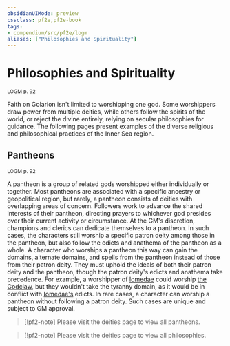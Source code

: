 ```yaml
---
obsidianUIMode: preview
cssclass: pf2e,pf2e-book
tags:
- compendium/src/pf2e/logm
aliases: ["Philosophies and Spirituality"]
---
```

# Philosophies and Spirituality
<sup>LOGM p. 92</sup>

Faith on Golarion isn't limited to worshipping one god. Some worshippers draw power from multiple deities, while others follow the spirits of the world, or reject the divine entirely, relying on secular philosophies for guidance. The following pages present examples of the diverse religious and philosophical practices of the Inner Sea region.

## Pantheons
<sup>LOGM p. 92</sup>

A pantheon is a group of related gods worshipped either individually or together. Most pantheons are associated with a specific ancestry or geopolitical region, but rarely, a pantheon consists of deities with overlapping areas of concern. Followers work to advance the shared interests of their pantheon, directing prayers to whichever god presides over their current activity or circumstance. At the GM's discretion, champions and clerics can dedicate themselves to a pantheon. In such cases, the characters still worship a specific patron deity among those in the pantheon, but also follow the edicts and anathema of the pantheon as a whole. A character who worships a pantheon this way can gain the domains, alternate domains, and spells from the pantheon instead of those from their patron deity. They must uphold the ideals of both their patron deity and the pantheon, though the patron deity's edicts and anathema take precedence. For example, a worshipper of [Iomedae](/compendium/setting/deities/iomedae.md) could worship [the Godclaw](/compendium/setting/deities/the-godclaw-logm.md), but they wouldn't take the tyranny domain, as it would be in conflict with [Iomedae's](/compendium/setting/deities/iomedae.md) edicts. In rare cases, a character can worship a pantheon without following a patron deity. Such cases are unique and subject to GM approval.

> [!pf2-note]
> Please visit the deities page to view all pantheons.

> [!pf2-note]
> Please visit the deities page to view all philosophies.